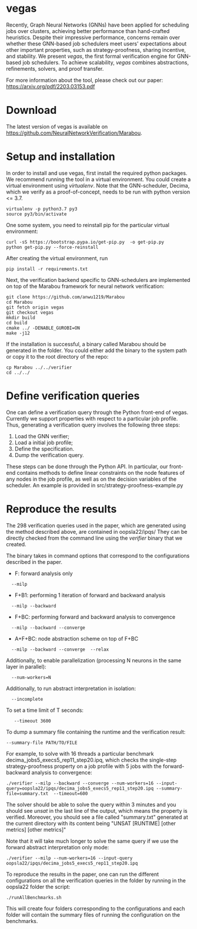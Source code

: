 # vegas
Recently, Graph Neural Networks (GNNs) have been applied for scheduling jobs
over clusters, achieving better performance than hand-crafted heuristics.
Despite their impressive performance, concerns remain over whether these
GNN-based job schedulers meet users' expectations about other important
properties, such as strategy-proofness, sharing incentive, and stability.
We present *vegas*, the first formal verification engine for GNN-based job
schedulers. To achieve scalability, *vegas* combines abstractions,
refinements, solvers, and proof transfer.

For more information about the tool, please check out our paper: https://arxiv.org/pdf/2203.03153.pdf


# Download
The latest version of vegas is available on https://github.com/NeuralNetworkVerification/Marabou.

# Setup and installation

In order to install and use vegas, first install the required python packages.
We recommend running the tool in a virtual environment. You could create a
virtual environment using *virtualenv*. Note that the GNN-scheduler, Decima,
which we verify as a proof-of-concept, needs to be run with python version <= 3.7.
```
virtualenv -p python3.7 py3
source py3/bin/activate 
```

One some system, you need to reinstall pip for the particular virtual environment:
```
curl -sS https://bootstrap.pypa.io/get-pip.py  -o get-pip.py 
python get-pip.py --force-reinstall
```

After creating the virtual environment, run
```
pip install -r requirements.txt
```

Next, the verification backend specific to GNN-schedulers are
implemented on top of the Marabou framework for neural network verification:
```
git clone https://github.com/anwu1219/Marabou
cd Marabou
git fetch origin vegas
git checkout vegas
mkdir build
cd build
cmake ../ -DENABLE_GUROBI=ON
make -j12
```

If the installation is successful, a binary called Marabou should be generated
in the folder. You could either add the binary to the system path or copy it to
the root directory of the repo:

```
cp Marabou ../../verifier
cd ../../
```

# Define verification queries

One can define a verification query through the Python front-end of vegas.
Currently we support properties with respect to a particular job profile.
Thus, generating a verification query involves the following three steps:
1. Load the GNN verifier;
2. Load a initial job profile;
3. Define the specification.
4. Dump the verification query.

These steps can be done through the Python API. In particular, our front-end
contains methods to define linear constraints on the node features of any
nodes in the job profile, as well as on the decision variables of the scheduler.
An example is provided in src/strategy-proofness-example.py

# Reproduce the results

The 298 verification queries used in the paper,
which are generated using the method described above, are contained
in oopsla22/ipqs/ They can be directly checked from the command line
using the *verifier* binary that we created. 

The binary takes in command options that correspond to the configurations described in the paper.
- F: forward analysis only
```
  --milp
```
- F+B1: performing 1 iteration of forward and backward analysis
```
  --milp --backward
```
- F+BC: performing forward and backward analysis to convergence
```
  --milp --backward --converge
```
- A+F+BC: node abstraction scheme on top of F+BC
```
  --milp --backward --converge  --relax
```

Additionally, to enable parallelization (processing N neurons in the same layer in parallel):
```
  --num-workers=N
```

Additionally, to run abstract interpretation in isolation:
```
  --incomplete
```


To set a time limit of T seconds:
```
   --timeout 3600
```

To dump a summary file containing the runtime and the verification result:
```
--summary-file PATH/TO/FILE
```


For example, to solve with 16 threads a particular benchmark decima_jobs5_execs5_rep11_step20.ipq,
which checks the single-step strategy-proofness property on a job profile with
5 jobs with the forward-backward analysis to convergence:
```
./verifier --milp --backward --converge --num-workers=16 --input-query=oopsla22/ipqs/decima_jobs5_execs5_rep11_step20.ipq --summary-file=summary.txt  --timeout=600

```

The solver should be able to solve the query within 3 minutes and you should
 see *unsat* in the last line of the output, which means the property is verified.
Moreover, you should see a file called "summary.txt" generated at the current directory
with its content being
"UNSAT [RUNTIME] [other metrics] [other metrics]" 

Note that it will take much longer to solve the same query if we use the
forward abstract interpretation only mode:
```
./verifier --milp --num-workers=16 --input-query oopsla22/ipqs/decima_jobs5_execs5_rep11_step20.ipq

```

To reproduce the results in the paper, one can run the different configurations
on all the verification queries in the folder by running in the oopsla22 folder the script:
```
./runAllBenchmarks.sh
```

This will create four folders corresponding to the configurations and each folder
will contain the summary files of running the configuration on the benchmarks.
